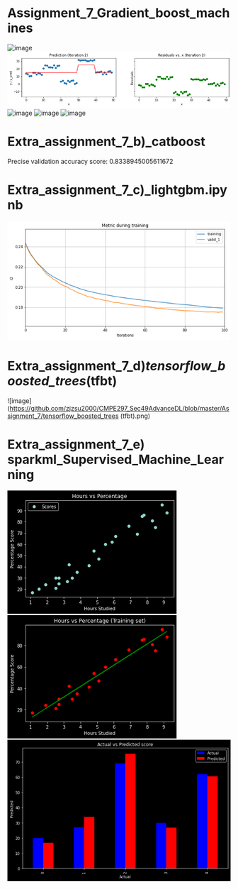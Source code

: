 # Assignment_7_Gradient_boost_machines

![image](https://github.com/zjzsu2000/CMPE297_Sec49AdvanceDL/blob/master/Assignment_7/7_gradient_b1.png) 
![image](https://github.com/zjzsu2000/CMPE297_Sec49AdvanceDL/blob/master/Assignment_7/7_gradient_b.png) 
![image](https://github.com/zjzsu2000/CMPE297_Sec49AdvanceDL/blob/master/Assignment_7/7_gradient_b10.png) 
![image](https://github.com/zjzsu2000/CMPE297_Sec49AdvanceDL/blob/master/Assignment_7/7_gradient_b20.png) 
![image](https://github.com/zjzsu2000/CMPE297_Sec49AdvanceDL/blob/master/Assignment_7/7_gradient_b30.png) 


# Extra_assignment_7_b)_catboost

Precise validation accuracy score: 0.8338945005611672

# Extra_assignment_7_c)_lightgbm.ipynb
![image](https://github.com/zjzsu2000/CMPE297_Sec49AdvanceDL/blob/master/Assignment_7/lightgbm.png)


#  Extra_assignment_7_d)_tensorflow_boosted_trees_(tfbt)
![image](https://github.com/zjzsu2000/CMPE297_Sec49AdvanceDL/blob/master/Assignment_7/tensorflow_boosted_trees (tfbt).png)

#  Extra_assignment_7_e) sparkml_Supervised_Machine_Learning
![image](https://github.com/zjzsu2000/CMPE297_Sec49AdvanceDL/blob/master/Assignment_7/7_e_1.png)
![image](https://github.com/zjzsu2000/CMPE297_Sec49AdvanceDL/blob/master/Assignment_7/7_e_2.png)
![image](https://github.com/zjzsu2000/CMPE297_Sec49AdvanceDL/blob/master/Assignment_7/7_e_3.png)

